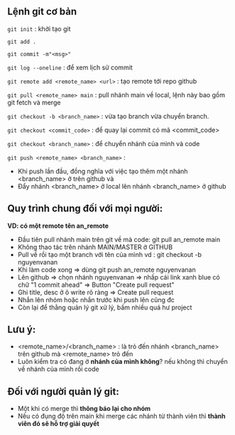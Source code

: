 ## Lệnh git cơ bản

`git init` : khởi tạo git

`git add .`

`git commit -m"<msg>"`

`git log --oneline` : để xem lịch sử commit

`git remote add <remote_name> <url>` : tạo remote tới repo github

`git pull <remote_name> main` : pull nhánh main về local, lệnh này bao gồm git fetch và merge

`git checkout -b <branch_name>` : vừa tạo branch vừa chuyển branch.

`git checkout <commit_code>` : để quay lại commit có mã <commit_code>

`git checkout <branch_name>` : để chuyển nhánh của mình và code


`git push <remote_name> <branch_name>` : 
- Khi push lần đầu, đồng nghĩa với việc tạo thêm một nhánh <branch_name> ở trên github và
- Đẩy nhánh <branch_name> ở local lên nhánh <branch_name> ở github


## Quy trình chung đối với mọi người: 
**VD: có một remote tên an_remote**
- Đầu tiên pull nhánh main trên git về mà code: git pull an_remote main
- Không thao tác trên nhánh MAIN/MASTER ở GITHUB
- Pull về rồi tạo một branch với tên của mình vd : git checkout -b nguyenvanan
- Khi làm code xong => dùng git push an_remote nguyenvanan
- Lên github => chọn nhánh nguyenvanan => nhấp cái link xanh blue có chữ "1 commit ahead" => Button "Create pull request"
- Ghi title, desc ở ô write rõ ràng => Create pull request
- Nhắn lên nhóm hoặc nhắn trước khi push lên cũng đc
- Còn lại để thằng quản lý git xử lý, bấm nhiều quá hư project

## Lưu ý:
- <remote_name>/<branch_name> : là trỏ đến nhánh <branch_name> trên github mà <remote_name> trỏ đến
- Luôn kiểm tra có đang ở **nhánh của mình không**? nếu không thì chuyển về nhánh của mình rồi code

## Đối với người quản lý git:
- Một khi có merge thì **thông báo lại cho nhóm**
- Nếu có đụng độ trên main khi merge các nhánh từ thành viên thì **thành viên đó sẽ hỗ trợ giải quyết**
